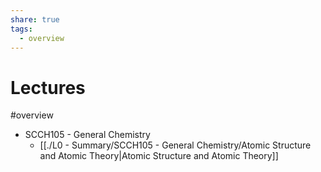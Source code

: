 ```yaml
---
share: true
tags:
  - overview
---
```



# Lectures

#overview

- SCCH105 - General Chemistry
	- [[./L0 - Summary/SCCH105 - General Chemistry/Atomic Structure and Atomic Theory|Atomic Structure and Atomic Theory]]
